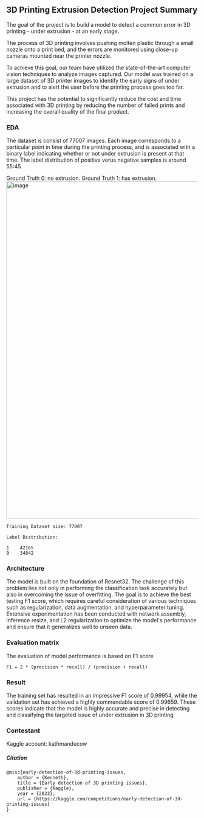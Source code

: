 ## 3D Printing Extrusion Detection Project Summary

The goal of the project is to build a model to detect a common error in 3D printing - under extrusion - at an early stage. 

The process of 3D printing involves pushing molten plastic through a small nozzle onto a print bed, and the errors are monitored using close-up cameras mounted near the printer nozzle.

To achieve this goal, our team have utilized the state-of-the-art computer vision techniques to analyze images captured. Our model was trained on a large dataset of 3D printer images to identify the early signs of under extrusion and to alert the user before the printing process goes too far.

This project has the potential to significantly reduce the cost and time associated with 3D printing by reducing the number of failed prints and increasing the overall quality of the final product.

### EDA
The dataset is consist of 77007 images.  Each image corresponds to a particular point in time during the printing process, and is associated with a binary label indicating whether or not under extrusion is present at that time.  The label distribution of positive verus negative samples is around 55:45.

Ground Truth 0: no extrusion.  Ground Truth 1: has extrusion.
<img width="888" alt="image" src="https://user-images.githubusercontent.com/21034990/233508189-34a94c9a-dd10-4f99-a637-27e2c11c25bf.png">
```
Training Dataset size: 77007 

Label Distribution:

1    42165
0    34842
```

### Architecture
The model is built on the foundation of Resnet32.  The challenge of this problem lies not only in performing the classification task accurately but also in overcoming the issue of overfitting. The goal is to achieve the best testing F1 score, which requires careful consideration of various techniques such as regularization, data augmentation, and hyperparameter tuning.  Extensive experimentation has been conducted with network assembly, inference resize, and L2 regularization to optimize the model's performance and ensure that it generalizes well to unseen data.

### Evaluation matrix

The evaluation of model performance is based on F1 score 

```
F1 = 2 * (precision * recall) / (precision + recall)
```
### Result
The training set has resulted in an impressive F1 score of 0.99954, while the validation set has achieved a highly commendable score of 0.99659. These scores indicate that the model is highly accurate and precise in detecting and classifying the targeted issue of under extrusion in 3D printing

### Contestant
Kaggle account: kathmanducow

##### Citation
```
@misc{early-detection-of-3d-printing-issues,
    author = {Kenneth},
    title = {Early detection of 3D printing issues},
    publisher = {Kaggle},
    year = {2023},
    url = {https://kaggle.com/competitions/early-detection-of-3d-printing-issues}
}
```
